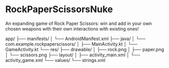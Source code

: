 # RockPaperScissorsNuke
An expanding game of Rock Paper Scissors: win and add in your own chosen weapons with their own interactions with existing ones!


app/
 ├── manifests/
 │    └── AndroidManifest.xml
 ├── java/
 │    └── com.example.rockpaperscissors/
 │         ├── MainActivity.kt
 │         └── GameActivity.kt
 └── res/
      ├── drawable/
      │    ├── rock.png
      │    ├── paper.png
      │    └── scissors.png
      ├── layout/
      │    ├── activity_main.xml
      │    └── activity_game.xml
      └── values/
           └── strings.xml
